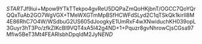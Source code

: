 $START$Jf9iui+Mpow9YTkTTekpo4gvReU5DQPaZmQoHKjbnT/OGCC7QoYQrQQxTuAb2GO7WgVGX+TMeWXGTmMpBSfHCWFdSLyd2C1qTSkQk1kirIl8M4E86RhC7O4W/WSdbuG2US605dJoogkyE1UmRxF4wXNwiduchKH039opL3Guyr3hT3Po/zfkZIKcBl9VQT4xA5l42g4ND+1+Pquzr8gvNhrowCjsCGsa97Mfiw5BeT3Mt4FEARlsbhDpqIdM2JyN$END$